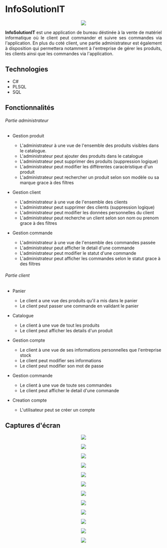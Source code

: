 # InfoSolutionIT

<p align="center">
  <img width="" height=""src="https://user-images.githubusercontent.com/48489202/143693246-dd1a9fe6-ffcd-4b3d-aad1-51395d31223b.png">
</p>
<p align="justify">
<b>InfoSolutionIT</b> est une application de bureau déstinée à la vente de matériel informatique où le client peut commander et suivre ses commandes via l'application. En plus du coté client, une partie administrateur est également à disposition qui permettera notamment à l'entreprise de gérer les produits, les clients ainsi que les commandes via l'application.  
</p>

## Technologies
* C#
* PLSQL
* SQL
	
## Fonctionnalités
###### Partie administrateur
- Gestion produit 
  - L'administrateur à une vue de l'ensemble des produits visibles dans le catalogue.   
  - L'administrateur peut ajouter des produits dans le catalogue
  - L'administrateur peut supprimer des produits (suppression logique)
  - L'administrateur peut modifier les différentes caracèristique d'un produit
  - L'administrateur peut rechercher un produit selon son modèle ou sa marque grace à des filtres

- Gestion client
  - L'administrateur à une vue de l'ensemble des clients
  - L'administrateur peut supprimer des clients (suppression logique)
  - L'administrateur peut modifier les données personnelles du client
  - L'administrateur peut recherche un client selon son nom ou prenom grace à des filtres

- Gestion commande
  - L'administrateur à une vue de l'ensemble des commandes passée
  - L'administrateur peut afficher le detail d'une commande
  - L'administrateur peut modifier le statut d'une commande
  - L'administrateur peut afficher les commandes selon le statut grace à des filtres

###### Partie client
   - Panier
     - Le client a une vue des produits qu'il a mis dans le panier
     - Le client peut passer une commande en validant le panier

- Catalogue
  - Le client à une vue de tout les produits
  - Le client peut afficher les details d'un produit

- Gestion compte
  - Le client à une vue de ses informations personnelles que l'entreprise stock
  - Le client peut modifier ses informations
  - Le client peut modifier son mot de passe

- Gestion commande
  - Le client à une vue de toute ses commandes
  - Le client peut afficher le detail d'une commande

- Creation compte
  - L'utilisateur peut se créer un compte

## Captures d'écran
<p align="center">
	<img src="https://user-images.githubusercontent.com/48489202/143691540-7c2cb168-4b77-4be1-81cb-03b7797cbc32.PNG">
</p>
<p align="center">
	<img src="https://user-images.githubusercontent.com/48489202/143691537-793e3d32-7ac7-468d-a020-12d1abe8da1a.PNG">
</p>
<p align="center">
	<img src="https://user-images.githubusercontent.com/48489202/143691825-38fe5927-aaa0-4191-99cc-c54767fc4571.PNG)">
</p>
<p align="center">
	<img src="https://user-images.githubusercontent.com/48489202/143691536-b6e73768-8f80-4dd0-83af-73026079beb6.PNG">
</p>
<p align="center">
	<img src="https://user-images.githubusercontent.com/48489202/143691538-e3f460d9-8f3a-4308-bcb4-b761d058ef62.PNG">
</p>
<p align="center">
	<img src="https://user-images.githubusercontent.com/48489202/143691539-5a70b4ad-d3b3-432a-b232-d8a3cbf95a2a.PNG">
</p>

<p align="center">
	<img src="https://user-images.githubusercontent.com/48489202/143691535-51103981-8f9c-43bb-8aea-3b402702e8ed.PNG">
</p>
<p align="center">
	<img src="https://user-images.githubusercontent.com/48489202/143691533-5751682b-30ac-4bb4-9726-3e789d7c9646.PNG">
</p>
<p align="center">
	<img src="https://user-images.githubusercontent.com/48489202/143691541-48785923-dc88-4906-b60a-9efc4bda2b6e.PNG">
</p>
<p align="center">
	<img src="https://user-images.githubusercontent.com/48489202/143691531-2f140022-0dba-413f-a96a-f07759b4f3e5.PNG">
</p>
<p align="center">
	<img src="https://user-images.githubusercontent.com/48489202/143691532-e2b7755a-1349-4972-aeca-7299294ad482.PNG">
</p>
<p align="center">
	<img src="https://user-images.githubusercontent.com/48489202/143691534-b53cc23c-f5a0-4265-889b-eb3ccb8453de.PNG">
</p>
